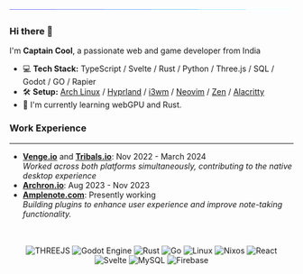 <img src="./resources/animated_bar.gif">

### Hi there 👋

I'm **Captain Cool**, a passionate web and game developer from India

-  💻 **Tech Stack:** TypeScript / Svelte / Rust / Python / Three.js / SQL / Godot / GO / Rapier
-  🛠 **Setup:** [Arch Linux](https://wiki.archlinux.org/title/Arch_Linux) / [Hyprland](https://hyprland.org/) / [i3wm](https://i3wm.org/) / [Neovim](https://neovim.io/) / [Zen](https://zen-browser.app/) / [Alacritty](https://alacritty.org/)
- 🌱 I'm currently learning webGPU and Rust.

### Work Experience

---

-  [**Venge.io**](https://venge.io/) and [**Tribals.io**](https://tribals.io/): Nov 2022 - March 2024
    <br/>
    *Worked across both platforms simultaneously, contributing to the native desktop experience*
-  [**Archron.io**](https://archron.io/): Aug 2023 - Nov 2023
-  [**Amplenote.com**](https://www.amplenote.com/): Presently working
    <br/>
    *Building plugins to enhance user experience and improve note-taking functionality.*

<div align="center">

<br><br>
![THREEJS](https://img.shields.io/badge/Three.js-000000?logo=threedotjs&logoColor=white&style=for-the-badge)
![Godot Engine](https://img.shields.io/badge/GODOT-%23FFFFFF.svg?style=for-the-badge&logo=godot-engine)
![Rust](https://img.shields.io/badge/rust-%23000000.svg?style=for-the-badge&logo=rust&logoColor=white)
![Go](https://img.shields.io/badge/go-%2300ADD8.svg?style=for-the-badge&logo=go&logoColor=white)
![Linux](https://img.shields.io/badge/Linux-FCC624?logo=linux&logoColor=black&style=for-the-badge)
![Nixos](https://img.shields.io/badge/NixOS-5277C3?logo=nixos&logoColor=white&style=for-the-badge)
![React](https://img.shields.io/badge/React-61DAFB?logo=react&logoColor=black&style=for-the-badge)
![Svelte](https://img.shields.io/badge/Svelte-FF3E00?logo=svelte&logoColor=white&style=for-the-badge)
![MySQL](https://img.shields.io/badge/MySQL-4479A1?logo=mysql&logoColor=white&style=for-the-badge)
![Firebase](https://img.shields.io/badge/Firebase-FFCA28?logo=firebase&logoColor=black&style=for-the-badge)

</div>
